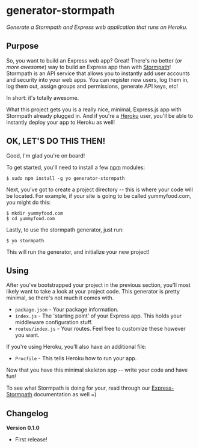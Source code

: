 # generator-stormpath

*Generate a Stormpath and Express web application that runs on Heroku.*


## Purpose

So, you want to build an Express web app?  Great!  There's no better (*or more
awesome*) way to build an Express app than with [Stormpath][]!  Stormpath is an
API service that allows you to instantly add user accounts and security into
your web apps.  You can register new users, log them in, log them out, assign
groups and permissions, generate API keys, etc!

In short: it's totally awesome.

What this project gets you is a really nice, minimal, Express.js app with
Stormpath already plugged in.  And if you're a [Heroku][] user, you'll be able
to instantly deploy your app to Heroku as well!


## OK, LET'S DO THIS THEN!

Good, I'm glad you're on board!

To get started, you'll need to install a few [npm][] modules:

```console
$ sudo npm install -g yo generator-stormpath
```

Next, you've got to create a project directory -- this is where your code will
be located.  For example, if your site is going to be called yummyfood.com, you
might do this:

```console
$ mkdir yummyfood.com
$ cd yummyfood.com
```

Lastly, to use the stormpath generator, just run:

```console
$ yo stormpath
```

This will run the generator, and initialize your new project!


## Using

After you've bootstrapped your project in the previous section, you'll most
likely want to take a look at your project code.  This generator is pretty
minimal, so there's not much it comes with.

- `package.json` - Your package information.
- `index.js` - The 'starting point' of your Express app.  This holds your
  middleware configuration stuff.
- `routes/index.js` - Your routes.  Feel free to customize these however you
  want.

If you're using Heroku, you'll also have an additional file:

- `Procfile` - This tells Heroku how to run your app.

Now that you have this minimal skeleton app -- write your code and have fun!

To see what Stormpath is doing for your, read through our [Express-Stormpath][]
documentation as well =)


## Changelog

**Version 0.1.0**

- First release!


  [Stormpath]: https://stormpath.com/ "Stormpath"
  [Heroku]: https://www.heroku.com/ "Heroku"
  [npm]: https://www.npmjs.org/ "npm"
  [Express-Stormpath]: https://docs.stormpath.com/nodejs/express/ "Express Stormpath"

